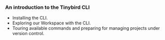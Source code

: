 ### An introduction to the Tinybird CLI
  * Installing the CLI.
  * Exploring our Workspace with the CLI.
  * Touring available commands and preparing for managing projects under version control.
